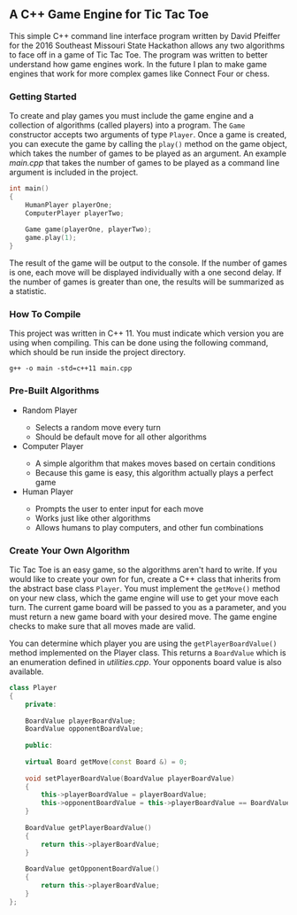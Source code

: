 ## A C++ Game Engine for Tic Tac Toe

This simple C++ command line interface program written by David Pfeiffer for the 2016 Southeast Missouri State Hackathon allows any two algorithms to face off in a game of Tic Tac Toe. The program was written to better understand how game engines work. In the future I plan to make game engines that work for more complex games like Connect Four or chess.

### Getting Started

To create and play games you must include the game engine and a collection of algorithms (called players) into a program. The <code>Game</code> constructor accepts two arguments of type <code>Player</code>. Once a game is created, you can execute the game by calling the <code>play()</code> method on the game object, which takes the number of games to be played as an argument. An example <i>main.cpp</i> that takes the number of games to be played as a command line argument is included in the project.

```c++
int main()
{
	HumanPlayer playerOne;
	ComputerPlayer playerTwo;
	
	Game game(playerOne, playerTwo);
	game.play(1);
}
```

The result of the game will be output to the console. If the number of games is one, each move will be displayed individually with a one second delay. If the number of games is greater than one, the results will be summarized as a statistic.

### How To Compile

This project was written in C++ 11. You must indicate which version you are using when compiling. This can be done using the following command, which should be run inside the project directory.

```
g++ -o main -std=c++11 main.cpp
```

### Pre-Built Algorithms

<ul>
<li>Random Player</li>
<ul>
<li>Selects a random move every turn</li>
<li>Should be default move for all other algorithms</li>
</ul>
<li>Computer Player</li>
<ul>
<li>A simple algorithm that makes moves based on certain conditions</li>
<li>Because this game is easy, this algorithm actually plays a perfect game</li>
</ul>
<li>Human Player</li>
<ul>
<li>Prompts the user to enter input for each move</li>
<li>Works just like other algorithms</li>
<li>Allows humans to play computers, and other fun combinations</li>
</ul>
</ul>

### Create Your Own Algorithm

Tic Tac Toe is an easy game, so the algorithms aren't hard to write. If you would like to create your own for fun, create a C++ class that inherits from the abstract base class <code>Player</code>. You must implement the <code>getMove()</code> method on your new class, which the game engine will use to get your move each turn. The current game board will be passed to you as a parameter, and you must return a new game board with your desired move. The game engine checks to make sure that all moves made are valid.

You can determine which player you are using the <code>getPlayerBoardValue()</code> method implemented on the Player class. This returns a <code>BoardValue</code> which is an enumeration defined in <i>utilities.cpp</i>. Your opponents board value is also available.

```c++
class Player
{
	private:
	
	BoardValue playerBoardValue;
	BoardValue opponentBoardValue;
	
	public:
	
	virtual Board getMove(const Board &) = 0;
	
	void setPlayerBoardValue(BoardValue playerBoardValue)
	{
		this->playerBoardValue = playerBoardValue;
		this->opponentBoardValue = this->playerBoardValue == BoardValue::X ? BoardValue::O : BoardValue::X;
	}
	
	BoardValue getPlayerBoardValue()
	{
		return this->playerBoardValue;
	}
	
	BoardValue getOpponentBoardValue()
	{
		return this->playerBoardValue;
	}
};
```
